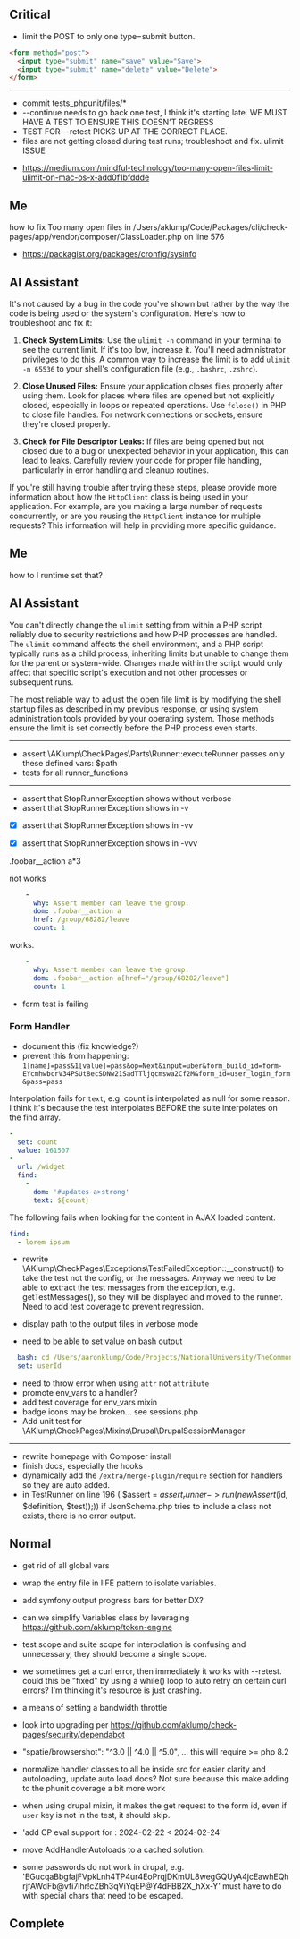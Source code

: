 ## Critical

- limit the POST to only one type=submit button.

```html
<form method="post">
  <input type="submit" name="save" value="Save">
  <input type="submit" name="delete" value="Delete">
</form>

```


---


- commit tests_phpunit/files/*
- --continue needs to go back one test, I think it's starting late. WE MUST HAVE A TEST TO ENSURE THIS DOESN'T REGRESS
- TEST FOR --retest PICKS UP AT THE CORRECT PLACE.
- files are not getting closed during test runs; troubleshoot and fix. ulimit ISSUE

* https://medium.com/mindful-technology/too-many-open-files-limit-ulimit-on-mac-os-x-add0f1bfddde

## Me

how to fix Too many open files in /Users/aklump/Code/Packages/cli/check-pages/app/vendor/composer/ClassLoader.php on line 576

* https://packagist.org/packages/cronfig/sysinfo

## AI Assistant

It's not caused by a bug in the code you've shown but rather by the way the code is being used or the system's configuration. Here's how to troubleshoot and fix it:

1. **Check System Limits:** Use the `ulimit -n` command in your terminal to see the current limit. If it's too low, increase it. You'll need administrator privileges to do this. A common way to increase the limit is to add `ulimit -n 65536` to your shell's configuration file (e.g., `.bashrc`, `.zshrc`).

2. **Close Unused Files:**  Ensure your application closes files properly after using them. Look for places where files are opened but not explicitly closed, especially in loops or repeated operations. Use `fclose()` in PHP to close file handles. For network connections or sockets, ensure they're closed properly.

3. **Check for File Descriptor Leaks:** If files are being opened but not closed due to a bug or unexpected behavior in your application, this can lead to leaks. Carefully review your code for proper file handling, particularly in error handling and cleanup routines.

If you're still having trouble after trying these steps, please provide more information about how the `HttpClient` class is being used in your application. For example, are you making a large number of requests concurrently, or are you reusing the `HttpClient` instance for multiple requests? This information will help in providing more specific guidance.

## Me

how to I runtime set that?

## AI Assistant

You can't directly change the `ulimit` setting from within a PHP script reliably due to security restrictions and how PHP processes are handled. The `ulimit` command affects the shell environment, and a PHP script typically runs as a child process, inheriting limits but unable to change them for the parent or system-wide. Changes made within the script would only affect that specific script's execution and not other processes or subsequent runs.

The most reliable way to adjust the open file limit is by modifying the shell startup files as described in my previous response, or using system administration tools provided by your operating system. Those methods ensure the limit is set correctly before the PHP process even starts.

---

- assert \AKlump\CheckPages\Parts\Runner::executeRunner passes only these defined vars: $path
- tests for all runner_functions

---

- assert that StopRunnerException shows without verbose
- assert that StopRunnerException shows in -v
- [x] assert that StopRunnerException shows in -vv
- [x] assert that StopRunnerException shows in -vvv


.foobar__action a*3

not works
```yaml
    -
      why: Assert member can leave the group.
      dom: .foobar__action a
      href: /group/68282/leave
      count: 1
```

works.
```yaml
    -
      why: Assert member can leave the group.
      dom: .foobar__action a[href="/group/68282/leave"]
      count: 1
```

- form test is failing

### Form Handler

- document this (fix knowledge?)
- prevent this from happening: `1[name]=pass&1[value]=pass&op=Next&input=uber&form_build_id=form-EYcmhwbcrV34PSUt8ecSDNw21SadTTljqcmswa2Cf2M&form_id=user_login_form&pass=pass`

Interpolation fails for `text`, e.g. count is interpolated as null for some reason. I think it's because the test interpolates BEFORE the suite interpolates on the find array.

```yaml
-
  set: count
  value: 161507
-
  url: /widget
  find:
    -
      dom: '#updates a>strong'
      text: ${count}
```

The following fails when looking for the content in AJAX loaded content.

```yaml
find:
  - lorem ipsum
```

- rewrite \AKlump\CheckPages\Exceptions\TestFailedException::__construct() to take the test not the config, or the messages. Anyway we need to be able to extract the test messages from the exception, e.g. getTestMessages(), so they will be displayed and moved to the runner. Need to add test coverage to prevent regression.
- display path to the output files in verbose mode

- need to be able to set value on bash output

```yaml
  bash: cd /Users/aaronklump/Code/Projects/NationalUniversity/TheCommons/site/app && lando nxdb_drush uinf ${loadUserName} --field=uid
  set: userId
```

- need to throw error when using `attr` not `attribute`
- promote env_vars to a handler?
- add test coverage for env_vars mixin
- badge icons may be broken... see sessions.php
- Add unit test for \AKlump\CheckPages\Mixins\Drupal\DrupalSessionManager

---

- rewrite homepage with Composer install
- finish docs, especially the hooks
- dynamically add the `/extra/merge-plugin/require` section for handlers so they are auto added.
- in TestRunner on line 196 ( $assert = $assert_runner->run(new Assert($id, $definition, $test));)) if JsonSchema.php tries to include a class not exists, there is no error output.

## Normal

- get rid of all global vars
- wrap the entry file in IIFE pattern to isolate variables.

- add symfony output progress bars for better DX?
- can we simplify Variables class by leveraging https://github.com/aklump/token-engine
- test scope and suite scope for interpolation is confusing and unnecessary, they should become a single scope.

- we sometimes get a curl error, then immediately it works with --retest. could this be "fixed" by using a while() loop to auto retry on certain curl errors? I'm thinking it's resource is just crashing.
- a means of setting a bandwidth throttle
- look into upgrading per https://github.com/aklump/check-pages/security/dependabot
- "spatie/browsershot": "^3.0 || ^4.0 || ^5.0", ... this will require >= php 8.2
- normalize handler classes to all be inside src for easier clarity and autoloading, update auto load docs? Not sure because this make adding to the phunit coverage a bit more work
- when using drupal mixin, it makes the get request to the form id, even if `user` key is not in the test, it should skip.
- 'add CP eval support for : 2024-02-22 < 2024-02-24'
- move AddHandlerAutoloads to a cached solution.
- some passwords do not work in drupal, e.g. 'EGucqaBbgfajFVpkLnh4TP4ur4EoPrqjDKmUL8wegGQUyA4jcEawhEQhrjfAWdFb@vfi7ihr!cZBh3qViYqEP@Y4dFBB2X_hXx-Y' must have to do with special chars that need to be escaped.

## Complete
